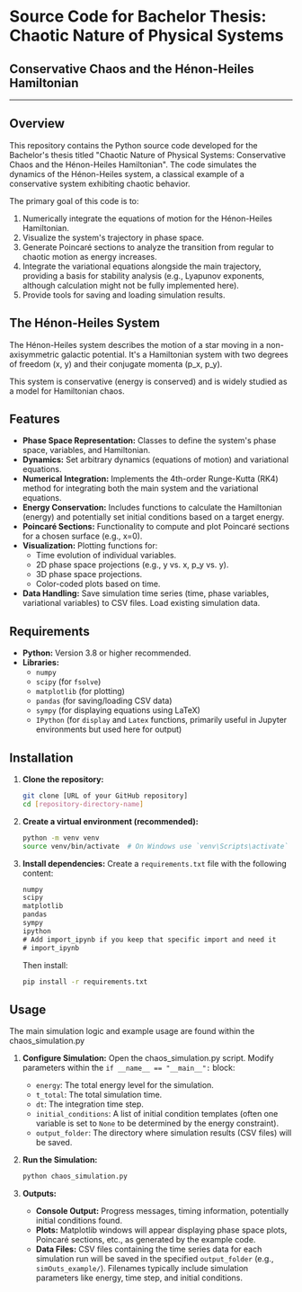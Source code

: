 # Source Code for Bachelor Thesis: Chaotic Nature of Physical Systems
## Conservative Chaos and the Hénon-Heiles Hamiltonian

---

## Overview

This repository contains the Python source code developed for the Bachelor's thesis titled "Chaotic Nature of Physical Systems: Conservative Chaos and the Hénon-Heiles Hamiltonian". The code simulates the dynamics of the Hénon-Heiles system, a classical example of a conservative system exhibiting chaotic behavior.

The primary goal of this code is to:
1.  Numerically integrate the equations of motion for the Hénon-Heiles Hamiltonian.
2.  Visualize the system's trajectory in phase space.
3.  Generate Poincaré sections to analyze the transition from regular to chaotic motion as energy increases.
4.  Integrate the variational equations alongside the main trajectory, providing a basis for stability analysis (e.g., Lyapunov exponents, although calculation might not be fully implemented here).
5.  Provide tools for saving and loading simulation results.

## The Hénon-Heiles System

The Hénon-Heiles system describes the motion of a star moving in a non-axisymmetric galactic potential. It's a Hamiltonian system with two degrees of freedom (x, y) and their conjugate momenta (p_x, p_y).

This system is conservative (energy is conserved) and is widely studied as a model for Hamiltonian chaos.

## Features

*   **Phase Space Representation:** Classes to define the system's phase space, variables, and Hamiltonian.
*   **Dynamics:** Set arbitrary dynamics (equations of motion) and variational equations.
*   **Numerical Integration:** Implements the 4th-order Runge-Kutta (RK4) method for integrating both the main system and the variational equations.
*   **Energy Conservation:** Includes functions to calculate the Hamiltonian (energy) and potentially set initial conditions based on a target energy.
*   **Poincaré Sections:** Functionality to compute and plot Poincaré sections for a chosen surface (e.g., x=0).
*   **Visualization:** Plotting functions for:
    *   Time evolution of individual variables.
    *   2D phase space projections (e.g., y vs. x, p_y vs. y).
    *   3D phase space projections.
    *   Color-coded plots based on time.
*   **Data Handling:** Save simulation time series (time, phase variables, variational variables) to CSV files. Load existing simulation data.

## Requirements

*   **Python:** Version 3.8 or higher recommended.
*   **Libraries:**
    *   `numpy`
    *   `scipy` (for `fsolve`)
    *   `matplotlib` (for plotting)
    *   `pandas` (for saving/loading CSV data)
    *   `sympy` (for displaying equations using LaTeX)
    *   `IPython` (for `display` and `Latex` functions, primarily useful in Jupyter environments but used here for output)

## Installation

1.  **Clone the repository:**
    ```bash
    git clone [URL of your GitHub repository]
    cd [repository-directory-name]
    ```

2.  **Create a virtual environment (recommended):**
    ```bash
    python -m venv venv
    source venv/bin/activate  # On Windows use `venv\Scripts\activate`
    ```

3.  **Install dependencies:**
    Create a `requirements.txt` file with the following content:
    ```txt
    numpy
    scipy
    matplotlib
    pandas
    sympy
    ipython
    # Add import_ipynb if you keep that specific import and need it
    # import_ipynb
    ```
    Then install:
    ```bash
    pip install -r requirements.txt
    ```

## Usage

The main simulation logic and example usage are found within the chaos_simulation.py

1.  **Configure Simulation:** Open the chaos_simulation.py script. Modify parameters within the `if __name__ == "__main__":` block:
    *   `energy`: The total energy level for the simulation.
    *   `t_total`: The total simulation time.
    *   `dt`: The integration time step.
    *   `initial_conditions`: A list of initial condition templates (often one variable is set to `None` to be determined by the energy constraint).
    *   `output_folder`: The directory where simulation results (CSV files) will be saved.

2.  **Run the Simulation:**
    ```bash
    python chaos_simulation.py
    ```

3.  **Outputs:**
    *   **Console Output:** Progress messages, timing information, potentially initial conditions found.
    *   **Plots:** Matplotlib windows will appear displaying phase space plots, Poincaré sections, etc., as generated by the example code.
    *   **Data Files:** CSV files containing the time series data for each simulation run will be saved in the specified `output_folder` (e.g., `simOuts_example/`). Filenames typically include simulation parameters like energy, time step, and initial conditions.
